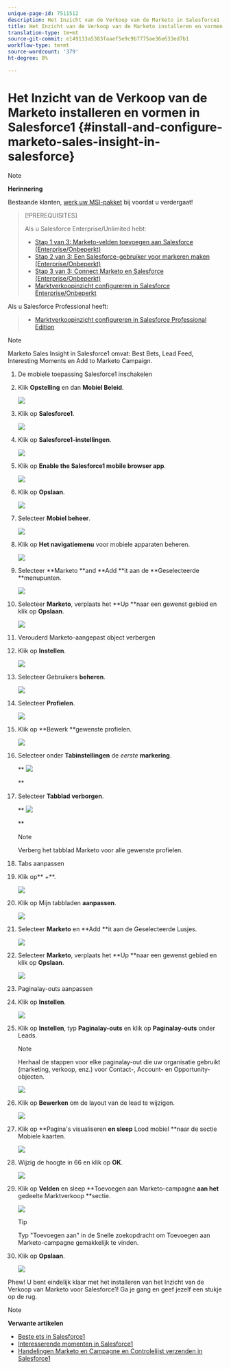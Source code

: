 ```yaml
---
unique-page-id: 7511512
description: Het Inzicht van de Verkoop van de Marketo in Salesforce1 - Marketo Docs - de Documentatie van het Product installeren en vormen
title: Het Inzicht van de Verkoop van de Marketo installeren en vormen in Salesforce1
translation-type: tm+mt
source-git-commit: e149133a5383faaef5e9c9b7775ae36e633ed7b1
workflow-type: tm+mt
source-wordcount: '379'
ht-degree: 0%

---
```



# Het Inzicht van de Verkoop van de Marketo installeren en vormen in Salesforce1 {#install-and-configure-marketo-sales-insight-in-salesforce}

>[!NOTE]
>
>**Herinnering**
>
>Bestaande klanten, [werk uw MSI-pakket](http://docs.marketo.com/x/_gU6Ag) bij voordat u verdergaat!

>[!PREREQUISITES]
>
>Als u Salesforce Enterprise/Unlimited hebt:
>
>* [Stap 1 van 3: Marketo-velden toevoegen aan Salesforce (Enterprise/Onbeperkt)](../../../../product-docs/crm-sync/salesforce-sync/setup/enterprise-unlimited-edition/step-1-of-3-add-marketo-fields-to-salesforce-enterprise-unlimited.md)
>* [Stap 2 van 3: Een Salesforce-gebruiker voor markeren maken (Enterprise/Onbeperkt)](../../../../product-docs/crm-sync/salesforce-sync/setup/enterprise-unlimited-edition/step-2-of-3-create-a-salesforce-user-for-marketo-enterprise-unlimited.md)
>* [Stap 3 van 3: Connect Marketo en Salesforce (Enterprise/Onbeperkt)](../../../../product-docs/crm-sync/salesforce-sync/setup/enterprise-unlimited-edition/step-3-of-3-connect-marketo-and-salesforce-enterprise-unlimited.md)
>* [Marktverkoopinzicht configureren in Salesforce Enterprise/Onbeperkt](../../../../product-docs/marketo-sales-insight/msi-for-salesforce/configuration/configure-marketo-sales-insight-in-salesforce-enterprise-unlimited.md)

>
>
Als u Salesforce Professional heeft:
>
>* [Marktverkoopinzicht configureren in Salesforce Professional Edition](../../../../product-docs/marketo-sales-insight/msi-for-salesforce/configuration/configure-marketo-sales-insight-in-salesforce-professional-edition.md)

>



>[!NOTE]
>
>Marketo Sales Insight in Salesforce1 omvat: Best Bets, Lead Feed, Interesting Moments en Add to Marketo Campaign.

1. De mobiele toepassing Salesforce1 inschakelen
1. Klik **Opstelling** en dan **Mobiel Beleid**.

   ![](assets/image2015-4-21-15-3a29-3a22.png)

1. Klik op **Salesforce1**.

   ![](assets/image2015-4-21-15-3a30-3a51.png)

1. Klik op **Salesforce1-instellingen**.

   ![](assets/image2015-4-21-15-3a32-3a21.png)

1. Klik op **Enable the Salesforce1 mobile browser app**.

   ![](assets/image2015-4-21-15-3a34-3a27.png)

1. Klik op **Opslaan**.

   ![](assets/image2015-4-21-15-3a42-3a48.png)

1. Selecteer **Mobiel beheer**.

   ![](assets/image2015-4-22-11-3a10-3a14.png)

1. Klik op **Het navigatiemenu** voor mobiele apparaten beheren.

   ![](assets/image2015-4-22-11-3a13-3a10.png)

1. Selecteer **Marketo **and **Add **it aan de **Geselecteerde **menupunten.

   ![](assets/image2015-4-22-14-3a55-3a37.png)

1. Selecteer **Marketo**, verplaats het **Up **naar een gewenst gebied en klik op **Opslaan**.

   ![](assets/image2015-4-22-17-3a20-3a56.png)

1. Verouderd Marketo-aangepast object verbergen
1. Klik op **Instellen**.

   ![](assets/image2015-4-22-15-3a13-3a48.png)

1. Selecteer Gebruikers **beheren**.

   ![](assets/image2015-5-5-11-3a13-3a45.png)

1. Selecteer **Profielen**.

   ![](assets/image2015-5-5-11-3a15-3a21.png)

1. Klik op **Bewerk **gewenste profielen.

   ![](assets/image2015-5-5-13-3a51-3a36.png)

1. Selecteer onder **Tabinstellingen** de *eerste* **markering**.

   ** ![](assets/image2015-5-5-13-3a55-3a36.png)

   **

1. Selecteer **Tabblad verborgen**.

   ** ![](assets/image2015-5-5-14-3a2-3a29.png)

   **

   >[!NOTE]
   >
   >Verberg het tabblad Marketo voor alle gewenste profielen.

1. Tabs aanpassen
1. Klik op** +**.

   ![](assets/image2015-4-22-17-3a14-3a49.png)

1. Klik op Mijn tabbladen **aanpassen**.

   ![](assets/image2015-4-22-17-3a16-3a22.png)

1. Selecteer **Marketo** en **Add **it aan de Geselecteerde Lusjes.

   ![](assets/image2015-4-22-17-3a17-3a15.png)

1. Selecteer **Marketo**, verplaats het **Up **naar een gewenst gebied en klik op **Opslaan**.

   ![](assets/image2015-4-22-18-3a29-3a47.png)

1. Paginalay-outs aanpassen
1. Klik op **Instellen**.

   ![](assets/image2015-4-22-17-3a26-3a56.png)

1. Klik op **Instellen**, typ **Paginalay-outs** en klik op **Paginalay-outs** onder Leads.

   >[!NOTE]
   >
   >Herhaal de stappen voor elke paginalay-out die uw organisatie gebruikt (marketing, verkoop, enz.) voor Contact-, Account- en Opportunity-objecten.

   ![](assets/image2015-4-22-17-3a34-3a33.png)

1. Klik op **Bewerken** om de layout van de lead te wijzigen.

   ![](assets/image2015-4-22-17-3a44-3a0.png)

1. Klik op **Pagina&#39;s visualiseren **en sleep** Lood mobiel **naar de sectie Mobiele kaarten.

   ![](assets/image2015-4-22-17-3a49-3a37.png)

1. Wijzig de hoogte in 66 en klik op **OK**.

   ![](assets/image2015-4-22-17-3a52-3a15.png)

1. Klik op **Velden** en sleep **Toevoegen aan Marketo-campagne **aan het** gedeelte Marktverkoop **sectie.

   ![](assets/configure-step-6.png)

   >[!TIP]
   >
   >Typ &quot;Toevoegen aan&quot; in de Snelle zoekopdracht om Toevoegen aan Marketo-campagne gemakkelijk te vinden.

1. Klik op **Opslaan**.

   ![](assets/image2015-4-22-18-3a1-3a56.png)

Phew! U bent eindelijk klaar met het installeren van het Inzicht van de Verkoop van Marketo voor Salesforce1! Ga je gang en geef jezelf een stukje op de rug.

>[!NOTE]
>
>**Verwante artikelen**
>
>* [Beste ets in Salesforce1](best-bets-in-salesforce1.md)
>* [Interesserende momenten in Salesforce1](interesting-moments-in-salesforce1.md)
>* [Handelingen Marketo en Campagne en Controlelijst verzenden in Salesforce1](send-marketo-email-and-campaign-and-watchlist-actions-in-salesforce1.md)

>



